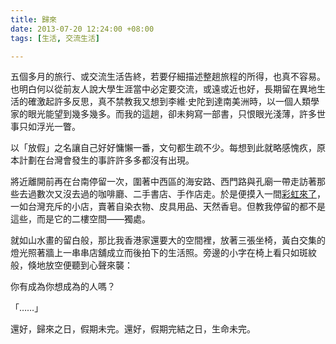 ```yaml
---
title: 歸來
date: 2013-07-20 12:24:00 +08:00
tags: [生活, 交流生活]

---
```


五個多月的旅行、或交流生活告終，若要仔細描述整趟旅程的所得，也真不容易。也明白何以從前友人說大學生涯當中必定要交流，或遠或近也好，長期留在異地生活的確激起許多反思，真不禁教我又想到李維‧史陀到達南美洲時，以一個人類學家的眼光能望到幾多幾多。而我的這趟，卻未夠寫一部書，只恨眼光淺薄，許多世事只如浮光一瞥。  
  
以「放假」之名讓自己好好慵懶一番，文句都生疏不少。每想到此就略感愧疚，原本計劃在台灣會發生的事許許多多都沒有出現。  
  
將近離開前再在台南停留一次，圍著中西區的海安路、西門路與孔廟一帶走訪著那些去過數次又沒去過的咖啡廳、二手書店、手作店走。於是便摸入一間[彩虹來了](http://www.rainbowiscoming.com/index.php?PHPSESSID=626723caecfd76b21f25c7a744beae84)，一如台灣充斥的小店，賣著自染衣物、皮具用品、天然香皂。但教我停留的都不是這些，而是它的二樓空間——獨處。  
  
就如山水畫的留白般，那比我香港家還要大的空間裡，放著三張坐椅，黃白交集的燈光照著牆上一串串店舖成立而後拍下的生活照。旁邊的小字在椅上看只如斑紋般，倏地放空便聽到心聲來襲：  
  
你有成為你想成為的人嗎？ 

  
「……」   
  
還好，歸來之日，假期未完。還好，假期完結之日，生命未完。
